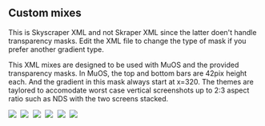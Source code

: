 ## Custom mixes

This is Skyscraper XML and not Skraper XML since the latter doen't handle transparency masks. Edit the XML file to change the type of mask if you prefer another gradient type. 

This XML mixes are designed to be used with MuOS and the provided transparency masks. In MuOS, the top and bottom bars are 42pix height each. And the gradient in this mask always start at x=320. The themes are taylored to accomodate worst case vertical screenshots up to 2:3 aspect ratio such as NDS with the two screens stacked. 

<kbd>
  <img src="full-gradient-screen-wheel-box.png">
</kbd>

<kbd>
  <img src="full-gradient-screen-wheel.png">
</kbd>

<kbd>
  <img src="inner-gradient-screen-wheel-box.png">
</kbd>

<kbd>
  <img src="inner-gradient-screen-wheel.png">
</kbd>

<kbd>
  <img src="simple-box-cart.png">
</kbd>

<kbd>
  <img src="simple-box-flat.png

<kbd>
  <img src="simple-box.png">
</kbd>


